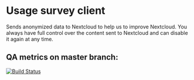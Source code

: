 <!--
  - SPDX-FileCopyrightText: 2016 Nextcloud GmbH and Nextcloud contributors
  - SPDX-License-Identifier: AGPL-3.0-or-later
-->
# Usage survey client

Sends anonymized data to Nextcloud to help us to improve Nextcloud. You
always have full control over the content sent to Nextcloud and can disable
it again at any time.

## QA metrics on master branch:

[![Build Status](https://travis-ci.org/nextcloud/survey_client.svg?branch=master)](https://travis-ci.org/nextcloud/survey_client)
